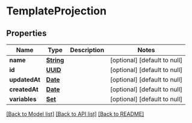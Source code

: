 # TemplateProjection
## Properties

Name | Type | Description | Notes
------------ | ------------- | ------------- | -------------
**name** | [**String**](string) |  | [optional] [default to null]
**id** | [**UUID**](UUID) |  | [optional] [default to null]
**updatedAt** | [**Date**](DateTime) |  | [optional] [default to null]
**createdAt** | [**Date**](DateTime) |  | [optional] [default to null]
**variables** | [**Set**](string) |  | [optional] [default to null]

[[Back to Model list]](../README#documentation-for-models) [[Back to API list]](../README#documentation-for-api-endpoints) [[Back to README]](../README)

